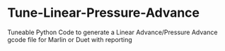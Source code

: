 # Tune-Linear-Pressure-Advance
Tuneable Python Code to generate a Linear Advance/Pressure Advance gcode file for Marlin or Duet with reporting
